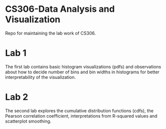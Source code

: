 # CS306-Data Analysis and Visualization
 Repo for maintaining the lab work of CS306.

# Lab 1
The first lab contains basic histogram visualizations (pdfs) and observations about how to decide number of bins and bin widths in histograms for better interpretability of the visualization.

# Lab 2
The second lab explores the cumulative distribution functions (cdfs),  the Pearson correlation coefficient, interpretations from R-squared values and scatterplot smoothing. 
